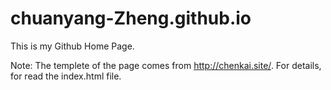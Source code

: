 # chuanyang-Zheng.github.io
This is my Github Home Page. 

Note: The templete of the page comes from http://chenkai.site/. 
For details, for read the index.html file.
